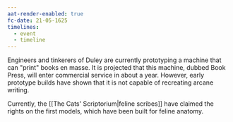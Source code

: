 ```yaml
---
aat-render-enabled: true
fc-date: 21-05-1625
timelines:
  - event
  - timeline
---
```

Engineers and tinkerers of Duley are currently prototyping a machine that can "print" books en masse. It is projected that this machine, dubbed Book Press, will enter commercial service in about a year. However, early prototype builds have shown that it is not capable of recreating arcane writing.

Currently, the [[The Cats' Scriptorium|feline scribes]] have claimed the rights on the first models, which have been built for feline anatomy.